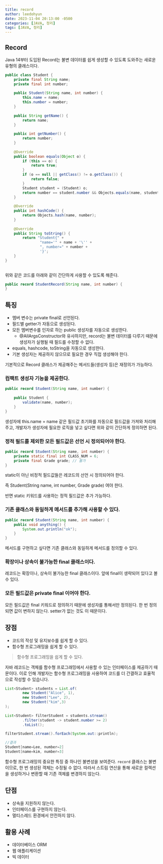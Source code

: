 ```yaml
---
title: record
author: leedohyun
date: 2023-11-04 20:13:00 -0500
categories: [JAVA, 정리]
tags: [JAVA, 정리]
---
```


## Record

Java 14부터 도입된 Record는 불변 데이터를 쉽게 생성할 수 있도록 도와주는 새로운 유형의 클래스이다.

```java
public class Student {  
	private final String name;  
	private final int number;  
	  
	public Student(String name, int number) {  
		this.name = name;  
		this.number = number;  
	}  
	  
	public String getName() {  
		return name;  
	}  
	  
	public int getNumber() {  
		return number;  
	}  
	  
	@Override  
	public boolean equals(Object o) {  
		if (this == o) {  
			return true;  
		}  
		if (o == null || getClass() != o.getClass()) {  
			return false;  
		}  
		Student student = (Student) o;  
		return number == student.number && Objects.equals(name, student.name);  
	}  
	  
	@Override  
	public int hashCode() {  
		return Objects.hash(name, number);  
	}  
	  
	@Override  
	public String toString() {  
		return "Student{" +  
				"name='" + name + '\'' +  
				", number=" + number +  
				'}';  
	}  
}
		
```

위와 같은 코드를 아래와 같이 간단하게 사용할 수 있도록 해준다.

```java
public record StudentRecord(String name, int number) {
}
```

## 특징

- 멤버 변수는 private final로 선언된다.
- 필드별 getter가 자동으로 생성된다.
- 모든 멤버변수를 인자로 하는 public 생성자를 자동으로 생성한다.
	- @AllArgsConstructor와 유사하지만, record는 불변 데이터를 다루기 때문에 생성자가 실행될 때 필드를 수정할 수 없다.
- equals, hashcode, toString을 자동으로 생성한다.
- 기본 생성자는 제공하지 않으므로 필요한 경우 직접 생성해야 한다.

기본적으로 Record 클래스가 제공해주는 메서드들(생성자 등)은 재정의가 가능하다.

### 컴팩트 생성자 기능을 제공한다.

```java
public record Student(String name, int number) {
	
	public Student {
		validate(name, number);
	}
}
```

생성자에 this.name = name 같은 필드값 초기화를 자동으로 필드값을 가져와 처리해주고, 개발자가 생성자에 필요한 로직을 넣고 싶다면 위와 같이 간단하게 정의하면 된다.

### 정적 필드를 제외한 모든 필드값은 선언 시 정의되어야 한다.

```java
public record Student(String name, int number) {  
	private static final int CLASS_NUM = 6;  
	private final Grade grade; // 불가
}
```

static이 아닌 비정적 필드값들은 레코드의 선언 시 정의되어야 한다.

즉 Student(String name, int number, Grade grade) 여야 한다.

반면 static 키워드를 사용하는 정적 필드값은 추가 가능하다.

### 기존 클래스와 동일하게 메서드를 추가해 사용할 수 있다.

```java
public record Student(String name, int number) {
	public void anything() {
		System.out.println("ok");
	}
}
```

메서드를 구현하고 싶다면 기존 클래스와 동일하게 메서드를 정의할 수 있다.

### 확장이나 상속이 불가능한 final 클래스이다.

레코드는 확장이나, 상속이 불가능한 final 클래스이다. 앞에 final이 생략되어 있다고 볼 수 있다.

### 모든 필드값은 private final 이어야 한다.

모든 필드값은 final 키워드로 정의하기 때문에 생성자를 통해서만 정의된다. 한 번 정의되면 값이 변하지 않는다. setter가 없는 것도 이 때문이다.

## 장점

- 코드의 작성 및 유지보수를 쉽게 할 수 있다.
- 함수형 프로그래밍을 쉽게 할 수 있다.


> 함수형 프로그래밍을 쉽게 할 수 있다.

자바 레코드는 객체를 함수형 프로그래밍에서 사용할 수 있는 인터페이스를 제공하기 때문이다. 이로 인해 개발자는 함수형 프로그래밍을 사용하여 코드를 더 간결하고 효율적으로 작성할 수 있습니다.

```java
List<Student> students = List.of(  
		new Student("Alice", 1),  
		new Student("Lee", 2),  
		new Student("kim",3)  
);  
  
List<Student> filterStudent = students.stream()  
		.filter(student -> student.number >= 2)  
		.toList();  
  
filterStudent.stream().forEach(System.out::println);

//결과
Student[name=Lee, number=2]
Student[name=kim, number=3]
```

함수형 프로그래밍의 중요한 특징 중 하나인 불변성을 보여준다. `record` 클래스는 불변이므로, 한 번 생성된 객체는 수정될 수 없다. 따라서 스트림 연산을 통해 새로운 컬렉션을 생성하거나 변환할 때 기존 객체를 변경하지 않는다.

## 단점

- 상속을 지원하지 않는다.
- 인터페이스를 구현하지 않는다.
- 멀티스레드 환경에서 안전하지 않다.

## 활용 사례

- 데이터베이스 ORM
- 웹 애플리케이션
- 빅 데이터
